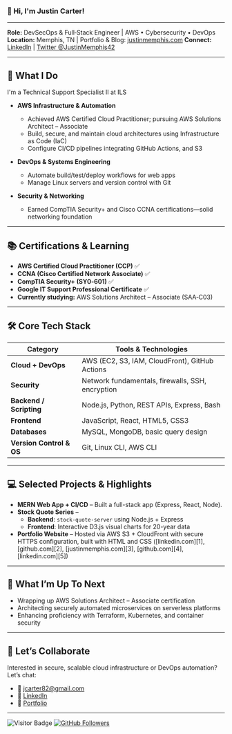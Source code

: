 ### 👋 Hi, I'm Justin Carter!

---

**Role:** DevSecOps & Full‑Stack Engineer | AWS • Cybersecurity • DevOps
**Location:** Memphis, TN | Portfolio & Blog: [justinmemphis.com](https://www.justinmemphis.com)
**Connect:** [LinkedIn](https://www.linkedin.com/in/justin-carter-memphis/) | [Twitter @JustinMemphis42](https://twitter.com/JustinMemphis42)

---

## 🔧 What I Do

I'm a Technical Support Specialist II at ILS

* **AWS Infrastructure & Automation**

  * Achieved AWS Certified Cloud Practitioner; pursuing AWS Solutions Architect – Associate
  * Build, secure, and maintain cloud architectures using Infrastructure as Code (IaC)
  * Configure CI/CD pipelines integrating GitHub Actions, and S3

* **DevOps & Systems Engineering**

  * Automate build/test/deploy workflows for web apps
  * Manage Linux servers and version control with Git

* **Security & Networking**

  * Earned CompTIA Security+ and Cisco CCNA certifications—solid networking foundation

---

## 📚 Certifications & Learning

* **AWS Certified Cloud Practitioner (CCP)** ✅
* **CCNA (Cisco Certified Network Associate)** ✅
* **CompTIA Security+ (SY0‑601)** ✅
* **Google IT Support Professional Certificate** ✅
* **Currently studying:** AWS Solutions Architect – Associate (SAA‑C03)

---

## 🛠️ Core Tech Stack

| Category                 | Tools & Technologies                                                        |
| ------------------------ | --------------------------------------------------------------------------- |
| **Cloud + DevOps**       | AWS (EC2, S3, IAM, CloudFront), GitHub Actions                              |
| **Security**             | Network fundamentals, firewalls, SSH, encryption                            |
| **Backend / Scripting**  | Node.js, Python, REST APIs, Express, Bash                                   |
| **Frontend**             | JavaScript, React, HTML5, CSS3                                              |
| **Databases**            | MySQL, MongoDB, basic query design                                          |
| **Version Control & OS** | Git, Linux CLI, AWS CLI                                                     |

---

## 💻 Selected Projects & Highlights

* **MERN Web App + CI/CD** – Built a full-stack app (Express, React, Node).
* **Stock Quote Series** –
  * **Backend**: `stock-quote-server` using Node.js + Express
  * **Frontend**: Interactive D3.js visual charts for 20-year data
* **Portfolio Website** – Hosted via AWS S3 + CloudFront with secure HTTPS configuration, built with HTML and CSS ([linkedin.com][1], [github.com][2], [justinmemphis.com][3], [github.com][4], [linkedin.com][5])

---

## 🎯 What I’m Up To Next

* Wrapping up AWS Solutions Architect – Associate certification
* Architecting securely automated microservices on serverless platforms
* Enhancing proficiency with Terraform, Kubernetes, and container security

---

## 📩 Let’s Collaborate

Interested in secure, scalable cloud infrastructure or DevOps automation?
Let’s chat:

* 📧 [jcarter82@gmail.com](mailto:jcarter82@gmail.com)
* 💼 [LinkedIn](https://www.linkedin.com/in/justin-carter-memphis/)
* 🍃 [Portfolio](https://www.justinmemphis.com)

---

![Visitor Badge](https://visitor-badge.laobi.icu/badge?page_id=Justinmemphis.Justinmemphis)
[![GitHub Followers](https://img.shields.io/github/followers/Justinmemphis?label=Follow&style=social)](https://github.com/Justinmemphis)
